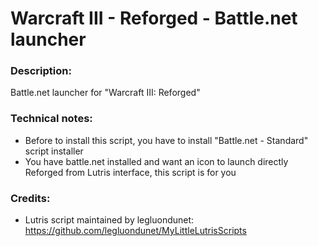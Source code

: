 # Warcraft III - Reforged - Battle.net launcher
### Description:
Battle.net launcher for "Warcraft III: Reforged"
### Technical notes:
- Before to install this script, you have to install "Battle.net - Standard" script installer
- You have battle.net installed and want an icon to launch directly Reforged from Lutris interface, this script is for you
### Credits:
- Lutris script maintained by legluondunet: https://github.com/legluondunet/MyLittleLutrisScripts
